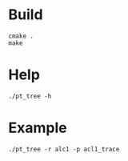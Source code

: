 # Build
```
cmake .
make
```

# Help
```
./pt_tree -h
```

# Example
```
./pt_tree -r alc1 -p acl1_trace
```
